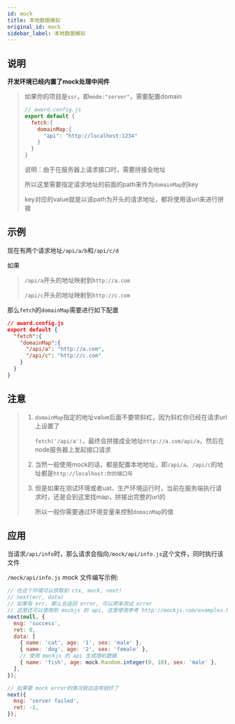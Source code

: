 ```yaml
---
id: mock
title: 本地数据模拟
original_id: mock
sidebar_label: 本地数据模拟
---
```


## 说明

**开发环境已经内置了mock处理中间件**

> 如果你的项目是`ssr`，即`mode:"server"`，需要配置domain
> 
> ```js
> // award.config.js
> export default {
>   fetch:{
>     domainMap:{
>       "api": "http://localhost:1234"
>     }
>   }
> }
>```
>
> 说明：由于在服务器上请求接口时，需要拼接全地址
> 
> 所以这里需要指定请求地址的前面的path来作为`domainMap`的key
>
> key对应的value就是以该path为开头的请求地址，都将使用该url来进行拼接

## 示例

现在有两个请求地址`/api/a/b`和`/api/c/d`

如果
>`/api/a`开头的地址映射到`http://a.com`
>
>`/api/c`开头的地址映射到`http://c.com`

那么`fetch`的`domainMap`需要进行如下配置

```json
// award.config.js
export default {
  "fetch":{
    "domainMap":{
      "/api/a": "http://a.com",
      "/api/c": "http://c.com"
    }
  }
}
```

## 注意

> 1. `domainMap`指定的地址value后面不要带斜杠，因为斜杠你已经在请求url上设置了
>
>    `fetch('/api/a')`，最终会拼接成全地址`http://a.com/api/a`，然后在node服务器上发起接口请求
>
> 2. 当然一般使用mock的话，都是配置本地地址，即`/api/a`、`/api/c`的地址都是`http://localhost:你的端口号`
>
> 3. 但是如果在测试环境或者uat、生产环境运行时，当前在服务端执行请求时，还是会到这里找map，拼接出完整的url的
>
>    所以一般你需要通过环境变量来控制`domainMap`的值

## 应用

当请求`/api/info`时，那么请求会指向`/mock/api/info.js`这个文件，同时执行该文件

`/mock/api/info.js` mock 文件编写示例:

```js
// 在这个环境可以获取到 ctx, mock, next!
// next(err, data)
// 如果有 err, 那么会返回 error, 可以用来测试 error
// 这里还可以使用到 mockjs 的 api, 这里使用参考 http://mockjs.com/examples.html
next(null, {
  msg: 'success',
  ret: 0,
  data: [
    { name: 'cat', age: '1', sex: 'male' },
    { name: 'dog', age: '2', sex: 'female' },
    // 使用 mockjs 的 api 生成随机数据
    { name: 'fish', age: mock.Random.integer(0, 10), sex: 'male' },
  ],
});

// 如果要 mock error的情况就这这样就好了
next({
  msg: 'server failed',
  ret: -1,
});
```